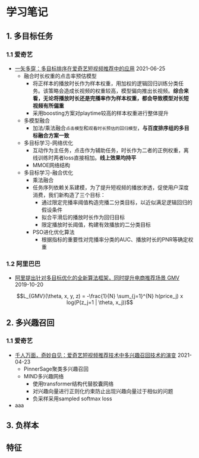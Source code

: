 # 学习笔记

## 1. 多目标任务

### 1.1 爱奇艺

+ [一矢多穿：多目标排序在爱奇艺短视频推荐中的应用](https://mp.weixin.qq.com/s/JOQdyQDCFStWXdxTckUa5Q) 2021-06-25
	+ 融合时长权重的点击率预估模型
		+ 将正样本的播放时长作为样本权重，用加权的逻辑回归训练分类任务。该策略会造成长视频的权重较高，模型偏向推出长视频。**综合来看，无论将播放时长还是完播率作为样本权重，都会导致模型对长短视频有所偏重**
		+ 采用boosting方案对playtime较高的样本权重进行整体提升
	+ 多模型融合
		+ 加法/乘法融合`点击模型`和`观看时长预估的回归模型`，**与百度排序组的多目标融合方案一致**
	+ 多目标学习-网络优化
		+ 互动作为主任务，点击作为辅助任务，时长作为二者的正例权重，离线训练时两者loss直接相加。**线上效果均持平**
		+ MMOE网络结构
	+ 多目标学习-融合优化
		+ 乘法融合
		+ 任务序列依赖关系建模，为了提升短视频的播放渗透，促使用户深度消费，我们新构造了三个目标：
			+ 通过限定完播率阈值构造完播二分类目标，以近似满足逻辑回归的假设条件
			+ 拟合平滑后的播放时长作为回归目标
			+ 限定播放时长阈值，构建有效播放的二分类目标
		+ PSO进化优化算法
			+ 根据指标的重要性对完播率分类的AUC、播放时长的PNR等确定权重

### 1.2 阿里巴巴
+ [阿里提出针对多目标优化的全新算法框架，同时提升电商推荐场景 GMV](https://k.sina.com.cn/article_1746173800_68147f6802700p48k.html?from=tech) 2019-10-20

$$L_{GMV}(\theta, x, y, z) = -\frac{1}{N} \sum_{j=1}^{N} h(price_j) x log(P(z_j=1 | \theta, x_j))$$

## 2. 多兴趣召回

### 1.1 爱奇艺
+ [千人万面，奇妙自见：爱奇艺短视频推荐技术中多兴趣召回技术的演变](https://mp.weixin.qq.com/s/T2G8L820haEbvXgryvEWHg) 2021-04-23
	+ PinnerSage聚类多兴趣召回
	+ MIND多兴趣网络
		+ 使用transformer结构代替胶囊网络
		+ 对兴趣向量进行正则化约束防止出现兴趣向量过于相似的问题
		+ 负采样采用sampled softmax loss
+ aaa

## 3. 负样本


## 特征